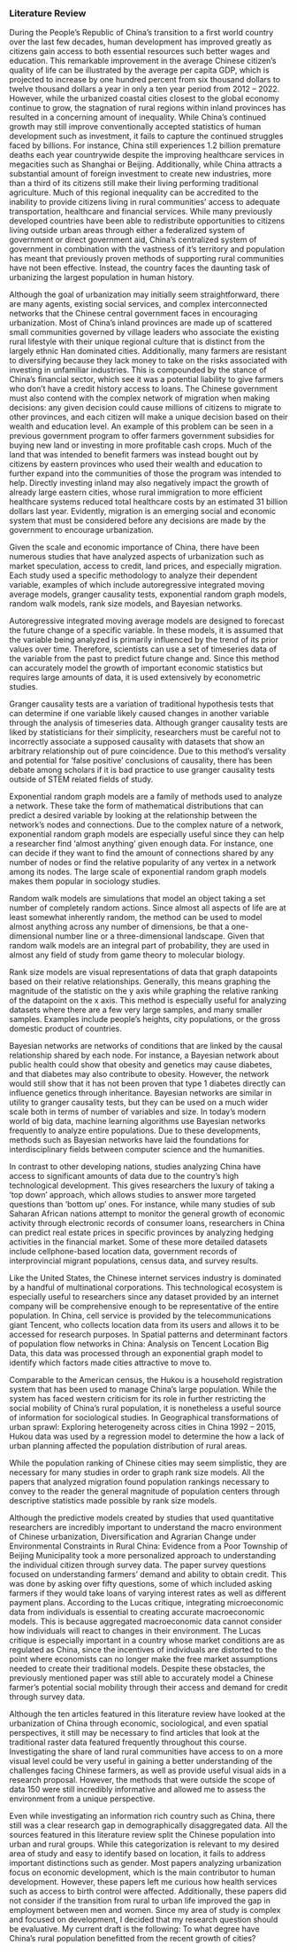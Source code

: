 ### Literature Review

During the People’s Republic of China’s transition to a first world country over the last few decades, human development has improved greatly as citizens gain access to both essential resources such better wages and education. This remarkable improvement in the average Chinese citizen’s quality of life can be illustrated by the average per capita GDP, which is projected to increase by one hundred percent from six thousand dollars to twelve thousand dollars a year in only a ten year period from 2012 – 2022. However, while the urbanized coastal cities closest to the global economy continue to grow, the stagnation of rural regions within inland provinces has resulted in a concerning amount of inequality. While China’s continued growth may still improve conventionally accepted statistics of human development such as investment, it fails to capture the continued struggles faced by billions. For instance, China still experiences 1.2 billion premature deaths each year countrywide despite the improving healthcare services in megacities such as Shanghai or Beijing. Additionally, while China attracts a substantial amount of foreign investment to create new industries, more than a third of its citizens still make their living performing traditional agriculture. Much of this regional inequality can be accredited to the inability to provide citizens living in rural communities’ access to adequate transportation, healthcare and financial services. While many previously developed countries have been able to redistribute opportunities to citizens living outside urban areas through either a federalized system of government or direct government aid, China’s centralized system of government in combination with the vastness of it’s territory and population has meant that previously proven methods of supporting rural communities have not been effective. Instead, the country faces the daunting task of urbanizing the largest population in human history. 

Although the goal of urbanization may initially seem straightforward, there are many agents, existing social services, and complex interconnected networks that the Chinese central government faces in encouraging urbanization. Most of China’s inland provinces are made up of scattered small communities governed by village leaders who associate the existing rural lifestyle with their unique regional culture that is distinct from the largely ethnic Han dominated cities. Additionally, many farmers are resistant to diversifying because they lack money to take on the risks associated with investing in unfamiliar industries. This is compounded by the stance of China’s financial sector, which see it was a potential liability to give farmers who don’t have a credit history access to loans. The Chinese government must also contend with the complex network of migration when making decisions: any given decision could cause millions of citizens to migrate to other provinces, and each citizen will make a unique decision based on their wealth and education level. An example of this problem can be seen in a previous government program to offer farmers government subsidies for buying new land or investing in more profitable cash crops. Much of the land that was intended to benefit farmers was instead bought out by citizens by eastern provinces who used their wealth and education to further expand into the communities of those the program was intended to help. Directly investing inland may also negatively impact the growth of already large eastern cities, whose rural immigration to more efficient healthcare systems reduced total healthcare costs by an estimated 31 billion dollars last year. Evidently, migration is an emerging social and economic system that must be considered before any decisions are made by the government to encourage urbanization. 


Given the scale and economic importance of China, there have been numerous studies that have analyzed aspects of urbanization such as market speculation, access to credit, land prices, and especially migration. Each study used a specific methodology to analyze their dependent variable, examples of which include autoregressive integrated moving average models, granger causality tests, exponential random graph models, random walk models, rank size models, and Bayesian networks.

Autoregressive integrated moving average models are designed to forecast the future change of a specific variable. In these models, it is assumed that the variable being analyzed is primarily influenced by the trend of its prior values over time. Therefore, scientists can use a set of timeseries data of the variable from the past to predict future change and. Since this method can accurately model the growth of important economic statistics but requires large amounts of data, it is used extensively by econometric studies. 

Granger causality tests are a variation of traditional hypothesis tests that can determine if one variable likely caused changes in another variable through the analysis of timeseries data. Although granger causality tests are liked by statisticians for their simplicity, researchers must be careful not to incorrectly associate a supposed causality with datasets that show an arbitrary relationship out of pure coincidence. Due to this method’s versality and potential for ‘false positive’ conclusions of causality, there has been debate among scholars if it is bad practice to use granger causality tests outside of STEM related fields of study. 

Exponential random graph models are a family of methods used to analyze a network. These take the form of mathematical distributions that can predict a desired variable by looking at the relationship between the network’s nodes and connections. Due to the complex nature of a network, exponential random graph models are especially useful since they can help a researcher find ‘almost anything’ given enough data. For instance, one can decide if they want to find the amount of connections shared by any number of nodes or find the relative popularity of any vertex in a network among its nodes. The large scale of exponential random graph models makes them popular in sociology studies. 

Random walk models are simulations that model an object taking a set number of completely random actions. Since almost all aspects of life are at least somewhat inherently random, the method can be used to model almost anything across any number of dimensions, be that a one-dimensional number line or a three-dimensional landscape. Given that random walk models are an integral part of probability, they are used in almost any field of study from game theory to molecular biology.	

Rank size models are visual representations of data that graph datapoints based on their relative relationships. Generally, this means graphing the magnitude of the statistic on the y axis while graphing the relative ranking of the datapoint on the x axis. This method is especially useful for analyzing datasets where there are a few very large samples, and many smaller samples. Examples include people’s heights, city populations, or the gross domestic product of countries. 

Bayesian networks are networks of conditions that are linked by the causal relationship shared by each node. For instance, a Bayesian network about public health could show that obesity and genetics may cause diabetes, and that diabetes may also contribute to obesity. However, the network would still show that it has not been proven that type 1 diabetes directly can influence genetics through inheritance. Bayesian networks are similar in utility to granger causality tests, but they can be used on a much wider scale both in terms of number of variables and size. In today’s modern world of big data, machine learning algorithms use Bayesian networks frequently to analyze entire populations. Due to these developments, methods such as Bayesian networks have laid the foundations for interdisciplinary fields between computer science and the humanities.


In contrast to other developing nations, studies analyzing China have access to significant amounts of data due to the country’s high technological development. This gives researchers the luxury of taking a ‘top down’ approach, which allows studies to answer more targeted questions than ‘bottom up’ ones. For instance, while many studies of sub Saharan African nations attempt to monitor the general growth of economic activity through electronic records of consumer loans, researchers in China can predict real estate prices in specific provinces by analyzing hedging activities in the financial market. Some of these more detailed datasets include cellphone-based location data, government records of interprovincial migrant populations, census data, and survey results. 	

Like the United States, the Chinese internet services industry is dominated by a handful of multinational corporations. This technological ecosystem is especially useful to researchers since any dataset provided by an internet company will be comprehensive enough to be representative of the entire population. In China, cell service is provided by the telecommunications giant Tencent, who collects location data from its users and allows it to be accessed for research purposes. In Spatial patterns and determinant factors of population flow networks in China: Analysis on Tencent Location Big Data, this data was processed through an exponential graph model to identify which factors made cities attractive to move to.

Comparable to the American census, the Hukou is a household registration system that has been used to manage China’s large population. While the system has faced western criticism for its role in further restricting the social mobility of China’s rural population, it is nonetheless a useful source of information for sociological studies. In Geographical transformations of urban sprawl: Exploring heterogeneity across cities in China 1992 – 2015, Hukou data was used by a regression model to determine the how a lack of urban planning affected the population distribution of rural areas. 

While the population ranking of Chinese cities may seem simplistic, they are necessary for many studies in order to graph rank size models. All the papers that analyzed migration found population rankings necessary to convey to the reader the general magnitude of population centers through descriptive statistics made possible by rank size models.

Although the predictive models created by studies that used quantitative researchers are incredibly important to understand the macro environment of Chinese urbanization, Diversification and Agrarian Change under Environmental Constraints in Rural China: Evidence from a Poor Township of Beijing Municipality took a more personalized approach to understanding the individual citizen through survey data. The paper survey questions focused on understanding farmers’ demand and ability to obtain credit. This was done by asking over fifty questions, some of which included asking farmers if they would take loans of varying interest rates as well as different payment plans. According to the Lucas critique, integrating microeconomic data from individuals is essential to creating accurate macroeconomic models. This is because aggregated macroeconomic data cannot consider how individuals will react to changes in their environment. The Lucas critique is especially important in a country whose market conditions are as regulated as China, since the incentives of individuals are distorted to the point where economists can no longer make the free market assumptions needed to create their traditional models. Despite these obstacles, the previously mentioned paper was still able to accurately model a Chinese farmer’s potential social mobility through their access and demand for credit through survey data. 


Although the ten articles featured in this literature review have looked at the urbanization of China through economic, sociological, and even spatial perspectives, it still may be necessary to find articles that look at the traditional raster data featured frequently throughout this course. Investigating the share of land rural communities have access to on a more visual level could be very useful in gaining a better understanding of the challenges facing Chinese farmers, as well as provide useful visual aids in a research proposal. However, the methods that were outside the scope of data 150 were still incredibly informative and allowed me to assess the environment from a unique perspective. 

Even while investigating an information rich country such as China, there still was a clear research gap in demographically disaggregated data. All the sources featured in this literature review split the Chinese population into urban and rural groups. While this categorization is relevant to my desired area of study and easy to identify based on location, it fails to address important distinctions such as gender. Most papers analyzing urbanization focus on economic development, which is the main contributor to human development. However, these papers left me curious how health services such as access to birth control were affected. Additionally, these papers did not consider if the transition from rural to urban life improved the gap in employment between men and women. Since my area of study is complex and focused on development, I decided that my research question should be evaluative. My current draft is the following: To what degree have China’s rural population benefitted from the recent growth of cities?









 

